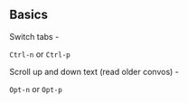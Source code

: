 ## Basics

Switch tabs -

`Ctrl-n` or `Ctrl-p`

Scroll up and down text (read older convos) -

`Opt-n` or `Opt-p`
